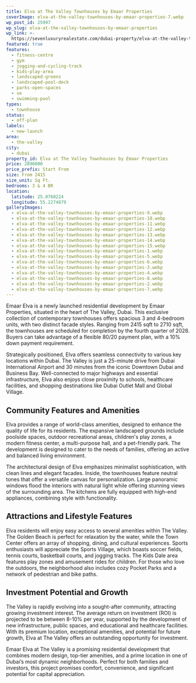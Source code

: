 ```yaml
---
title: Elva at The Valley Townhouses by Emaar Properties
coverImage: elva-at-the-valley-townhouses-by-emaar-properties-7.webp
wp_post_id: 25997
wp_slug: elva-at-the-valley-townhouses-by-emaar-properties
wp_link: >-
  https://sevenluxuryrealestate.com/dubai-property/elva-at-the-valley-townhouses-by-emaar-properties/
featured: true
features:
  - fitness-centre
  - gym
  - jogging-and-cycling-track
  - kids-play-area
  - landscaped-greens
  - landscaped-pool-deck
  - parks-open-spaces
  - se
  - swimming-pool
types:
  - townhouse
status:
  - off-plan
labels:
  - new-launch
area:
  - the-valley
city:
  - dubai
property_id: Elva at The Valley Townhouses by Emaar Properties
price: 2890000
price_prefix: Start From
size: From 2415
size_unit: Sq Ft.
bedrooms: 3 & 4 BR
location:
  latitude: 25.0760224
  longitude: 55.2274879
galleryImages:
  - elva-at-the-valley-townhouses-by-emaar-properties-9.webp
  - elva-at-the-valley-townhouses-by-emaar-properties-10.webp
  - elva-at-the-valley-townhouses-by-emaar-properties-11.webp
  - elva-at-the-valley-townhouses-by-emaar-properties-12.webp
  - elva-at-the-valley-townhouses-by-emaar-properties-13.webp
  - elva-at-the-valley-townhouses-by-emaar-properties-14.webp
  - elva-at-the-valley-townhouses-by-emaar-properties-15.webp
  - elva-at-the-valley-townhouses-by-emaar-properties-1.webp
  - elva-at-the-valley-townhouses-by-emaar-properties-5.webp
  - elva-at-the-valley-townhouses-by-emaar-properties-6.webp
  - elva-at-the-valley-townhouses-by-emaar-properties-3.webp
  - elva-at-the-valley-townhouses-by-emaar-properties-4.webp
  - elva-at-the-valley-townhouses-by-emaar-properties-8.webp
  - elva-at-the-valley-townhouses-by-emaar-properties-2.webp
  - elva-at-the-valley-townhouses-by-emaar-properties-7.webp
---
```


Emaar Elva is a newly launched residential development by Emaar Properties, situated in the heart of The Valley, Dubai. This exclusive collection of contemporary townhouses offers spacious 3 and 4-bedroom units, with two distinct facade styles. Ranging from 2415 sqft to 2710 sqft, the townhouses are scheduled for completion by the fourth quarter of 2028. Buyers can take advantage of a flexible 80/20 payment plan, with a 10% down payment requirement.

Strategically positioned, Elva offers seamless connectivity to various key locations within Dubai. The Valley is just a 25-minute drive from Dubai International Airport and 30 minutes from the iconic Downtown Dubai and Business Bay. Well-connected to major highways and essential infrastructure, Elva also enjoys close proximity to schools, healthcare facilities, and shopping destinations like Dubai Outlet Mall and Global Village.

## **Community Features and Amenities**

Elva provides a range of world-class amenities, designed to enhance the quality of life for its residents. The expansive landscaped grounds include poolside spaces, outdoor recreational areas, children's play zones, a modern fitness center, a multi-purpose hall, and a pet-friendly park. The development is designed to cater to the needs of families, offering an active and balanced living environment.

The architectural design of Elva emphasizes minimalist sophistication, with clean lines and elegant facades. Inside, the townhouses feature neutral tones that offer a versatile canvas for personalization. Large panoramic windows flood the interiors with natural light while offering stunning views of the surrounding area. The kitchens are fully equipped with high-end appliances, combining style with functionality.

## **Attractions and Lifestyle Features**

Elva residents will enjoy easy access to several amenities within The Valley. The Golden Beach is perfect for relaxation by the water, while the Town Center offers an array of shopping, dining, and cultural experiences. Sports enthusiasts will appreciate the Sports Village, which boasts soccer fields, tennis courts, basketball courts, and jogging tracks. The Kids Dale area features play zones and amusement rides for children. For those who love the outdoors, the neighborhood also includes cozy Pocket Parks and a network of pedestrian and bike paths.

## **Investment Potential and Growth**

The Valley is rapidly evolving into a sought-after community, attracting growing investment interest. The average return on investment (ROI) is projected to be between 8-10% per year, supported by the development of new infrastructure, public spaces, and educational and healthcare facilities. With its premium location, exceptional amenities, and potential for future growth, Elva at The Valley offers an outstanding opportunity for investment.

Emaar Elva at The Valley is a promising residential development that combines modern design, top-tier amenities, and a prime location in one of Dubai’s most dynamic neighborhoods. Perfect for both families and investors, this project promises comfort, convenience, and significant potential for capital appreciation.
